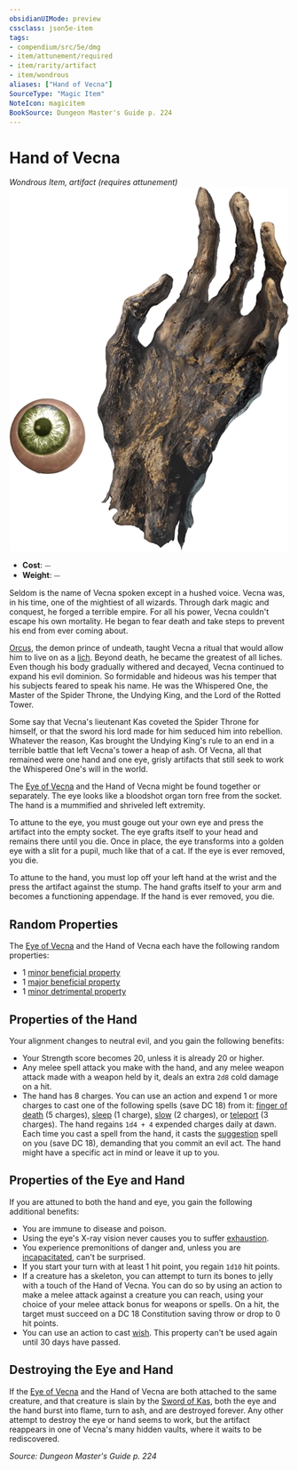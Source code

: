 ```yaml
---
obsidianUIMode: preview
cssclass: json5e-item
tags:
- compendium/src/5e/dmg
- item/attunement/required
- item/rarity/artifact
- item/wondrous
aliases: ["Hand of Vecna"]
SourceType: "Magic Item"
NoteIcon: magicitem
BookSource: Dungeon Master's Guide p. 224
---
```

# Hand of Vecna
*Wondrous Item, artifact (requires attunement)*  
![](https://raw.githubusercontent.com/5etools-mirror-2/5etools-img/main/items/DMG/Eye%20and%20Hand%20of%20Vecna.webp#right)  

- **Cost**: ⏤
- **Weight**: ⏤

Seldom is the name of Vecna spoken except in a hushed voice. Vecna was, in his time, one of the mightiest of all wizards. Through dark magic and conquest, he forged a terrible empire. For all his power, Vecna couldn't escape his own mortality. He began to fear death and take steps to prevent his end from ever coming about.

[Orcus](/2-Mechanics/CLI/bestiary/npc/orcus-mpmm.md), the demon prince of undeath, taught Vecna a ritual that would allow him to live on as a [lich](/2-Mechanics/CLI/bestiary/undead/lich.md). Beyond death, he became the greatest of all liches. Even though his body gradually withered and decayed, Vecna continued to expand his evil dominion. So formidable and hideous was his temper that his subjects feared to speak his name. He was the Whispered One, the Master of the Spider Throne, the Undying King, and the Lord of the Rotted Tower.

Some say that Vecna's lieutenant Kas coveted the Spider Throne for himself, or that the sword his lord made for him seduced him into rebellion. Whatever the reason, Kas brought the Undying King's rule to an end in a terrible battle that left Vecna's tower a heap of ash. Of Vecna, all that remained were one hand and one eye, grisly artifacts that still seek to work the Whispered One's will in the world.

The [Eye of Vecna](/2-Mechanics/CLI/items/eye-of-vecna.md) and the Hand of Vecna might be found together or separately. The eye looks like a bloodshot organ torn free from the socket. The hand is a mummified and shriveled left extremity.

To attune to the eye, you must gouge out your own eye and press the artifact into the empty socket. The eye grafts itself to your head and remains there until you die. Once in place, the eye transforms into a golden eye with a slit for a pupil, much like that of a cat. If the eye is ever removed, you die.

To attune to the hand, you must lop off your left hand at the wrist and the press the artifact against the stump. The hand grafts itself to your arm and becomes a functioning appendage. If the hand is ever removed, you die.

## Random Properties

The [Eye of Vecna](/2-Mechanics/CLI/items/eye-of-vecna.md) and the Hand of Vecna each have the following random properties:

- 1 [minor beneficial property](/2-Mechanics/CLI/tables/artifact-properties-minor-beneficial-properties.md)  
- 1 [major beneficial property](/2-Mechanics/CLI/tables/artifact-properties-major-beneficial-properties.md)  
- 1 [minor detrimental property](/2-Mechanics/CLI/tables/artifact-properties-minor-detrimental-properties.md)  

## Properties of the Hand

Your alignment changes to neutral evil, and you gain the following benefits:

- Your Strength score becomes 20, unless it is already 20 or higher.  
- Any melee spell attack you make with the hand, and any melee weapon attack made with a weapon held by it, deals an extra `2d8` cold damage on a hit.  
- The hand has 8 charges. You can use an action and expend 1 or more charges to cast one of the following spells (save DC 18) from it: [finger of death](/2-Mechanics/CLI/spells/finger-of-death.md) (5 charges), [sleep](/2-Mechanics/CLI/spells/sleep.md) (1 charge), [slow](/2-Mechanics/CLI/spells/slow.md) (2 charges), or [teleport](/2-Mechanics/CLI/spells/teleport.md) (3 charges). The hand regains `1d4 + 4` expended charges daily at dawn. Each time you cast a spell from the hand, it casts the [suggestion](/2-Mechanics/CLI/spells/suggestion.md) spell on you (save DC 18), demanding that you commit an evil act. The hand might have a specific act in mind or leave it up to you.  

## Properties of the Eye and Hand

If you are attuned to both the hand and eye, you gain the following additional benefits:

- You are immune to disease and poison.  
- Using the eye's X-ray vision never causes you to suffer [exhaustion](/2-Mechanics/CLI/rules/conditions.md#exhaustion).  
- You experience premonitions of danger and, unless you are [incapacitated](/2-Mechanics/CLI/rules/conditions.md#incapacitated), can't be surprised.  
- If you start your turn with at least 1 hit point, you regain `1d10` hit points.  
- If a creature has a skeleton, you can attempt to turn its bones to jelly with a touch of the Hand of Vecna. You can do so by using an action to make a melee attack against a creature you can reach, using your choice of your melee attack bonus for weapons or spells. On a hit, the target must succeed on a DC 18 Constitution saving throw or drop to 0 hit points.  
- You can use an action to cast [wish](/2-Mechanics/CLI/spells/wish.md). This property can't be used again until 30 days have passed.  

## Destroying the Eye and Hand

If the [Eye of Vecna](/2-Mechanics/CLI/items/eye-of-vecna.md) and the Hand of Vecna are both attached to the same creature, and that creature is slain by the [Sword of Kas](/2-Mechanics/CLI/items/sword-of-kas.md), both the eye and the hand burst into flame, turn to ash, and are destroyed forever. Any other attempt to destroy the eye or hand seems to work, but the artifact reappears in one of Vecna's many hidden vaults, where it waits to be rediscovered.

*Source: Dungeon Master's Guide p. 224*
